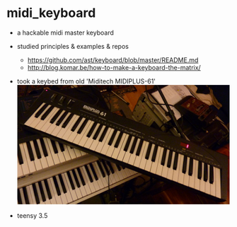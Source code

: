 # midi_keyboard

- a hackable midi master keyboard

- studied principles & examples & repos
  - https://github.com/ast/keyboard/blob/master/README.md
  - http://blog.komar.be/how-to-make-a-keyboard-the-matrix/

- took a keybed from old 'Miditech MIDIPLUS-61'
  ![](miditech-midiplus-61-427542.jpg)

- teensy 3.5

